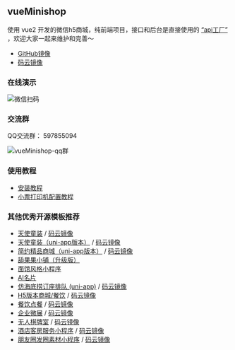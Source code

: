## vueMinishop

使用 vue2 开发的微信h5商城，纯前端项目，接口和后台是直接使用的 [“api工厂”](https://www.it120.cc/) ，欢迎大家一起来维护和完善～

- [GitHub镜像](https://github.com/gooking/vueMinishop)
- [码云镜像](https://gitee.com/javazj/vueMinishop)

### 在线演示

![微信扫码](https://dcdn.it120.cc/2021/07/13/07d275f9-dc53-4761-9ff5-84abb6cddb08.png)

### 交流群

QQ交流群： 597855094

![vueMinishop-qq群](https://user-images.githubusercontent.com/7286469/125405126-f60f1200-e3e9-11eb-973a-fb1e01165ba2.png)


### 使用教程

- [安装教程](docs/install.md)
- [小票打印机配置教程](docs/printer.md)

### 其他优秀开源模板推荐
- [天使童装](https://github.com/EastWorld/wechat-app-mall)   /  [码云镜像](https://gitee.com/javazj/wechat-app-mall)
- [天使童装（uni-app版本）](https://github.com/gooking/uni-app-mall)  /   [码云镜像](https://gitee.com/javazj/uni-app-mall)
- [简约精品商城（uni-app版本）](https://github.com/gooking/uni-app--mini-mall)  /   [码云镜像](https://gitee.com/javazj/uni-app--mini-mall)
- [舔果果小铺（升级版）](https://github.com/gooking/TianguoguoXiaopu)
- [面馆风格小程序](https://gitee.com/javazj/noodle_shop_procedures)
- [AI名片](https://github.com/gooking/visitingCard)
- [仿海底捞订座排队 (uni-app)](https://github.com/gooking/dingzuopaidui)  /   [码云镜像](https://gitee.com/javazj/dingzuopaidui)
- [H5版本商城/餐饮](https://github.com/gooking/vueMinishop)  /  [码云镜像](https://gitee.com/javazj/vueMinishop)
- [餐饮点餐](https://github.com/woniudiancang/bee)  / [码云镜像](https://gitee.com/woniudiancang/bee)
- [企业微展](https://github.com/gooking/qiyeweizan)  / [码云镜像](https://gitee.com/javazj/qiyeweizan)
- [无人棋牌室](https://github.com/gooking/wurenqipai)  / [码云镜像](https://gitee.com/javazj/wurenqipai)
- [酒店客房服务小程序](https://github.com/gooking/hotelRoomService)  / [码云镜像](https://gitee.com/javazj/hotelRoomService)
- [朋友圈发圈素材小程序](https://github.com/gooking/moments)  / [码云镜像](https://gitee.com/javazj/moments)
